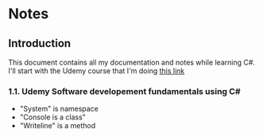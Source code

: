 # Notes

## Introduction
This document contains all my documentation and notes while learning C#. I'll start with the Udemy course that I'm doing [this link](https://www.udemy.com/course/98-361-software-development-fundamentals-using-c-sharp/learn/lecture/24615384#overview)

### 1.1. Udemy Software developement fundamentals using C#

- "System" is namespace
- "Console is a class"
- "Writeline" is a method

